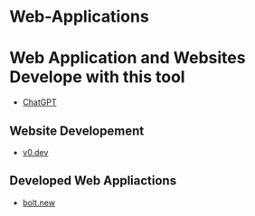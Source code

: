 # Web-Applications

# Web Application and Websites Develope with this tool
 - [ChatGPT](https://chatgpt.com/)

## Website Developement
 - [v0.dev](https://v0.dev/)

## Developed Web Appliactions 
 - [bolt.new](https://bolt.new/)
